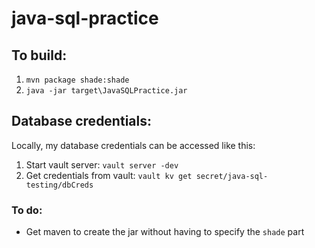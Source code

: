 # java-sql-practice


## To build:
1. `mvn package shade:shade`
2. `java -jar target\JavaSQLPractice.jar`

## Database credentials:
Locally, my database credentials can be accessed like this:
1. Start vault server: `vault server -dev`
2. Get credentials from vault: `vault kv get secret/java-sql-testing/dbCreds`

### To do: 
- Get maven to create the jar without having to specify the `shade` part
